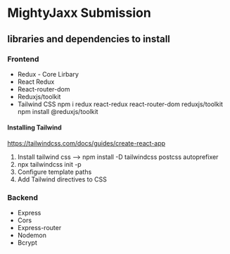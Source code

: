 # MightyJaxx Submission

## libraries and dependencies to install

### Frontend

- Redux - Core Lirbary
- React Redux
- React-router-dom
- Reduxjs/toolkit
- Tailwind CSS
  npm i redux react-redux react-router-dom reduxjs/toolkit
  npm install @reduxjs/toolkit

#### Installing Tailwind

https://tailwindcss.com/docs/guides/create-react-app

1. Install tailwind css --> npm install -D tailwindcss postcss autoprefixer
2. npx tailwindcss init -p
3. Configure template paths
4. Add Tailwind directives to CSS

### Backend

- Express
- Cors
- Express-router
- Nodemon
- Bcrypt
